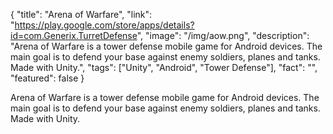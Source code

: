 {
  "title": "Arena of Warfare",
  "link": "https://play.google.com/store/apps/details?id=com.Generix.TurretDefense",
  "image": "/img/aow.png",
  "description": "Arena of Warfare is a tower defense mobile game for Android devices. The main goal is to defend your base against enemy soldiers, planes and tanks. Made with Unity.",
  "tags": ["Unity", "Android", "Tower Defense"],
  "fact": "",
  "featured": false
}

Arena of Warfare is a tower defense mobile game for Android devices. The main goal is to defend your base against enemy soldiers, planes and tanks. Made with Unity.
